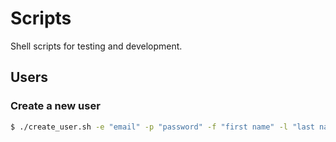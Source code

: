 # Scripts

Shell scripts for testing and development.


## Users

### Create a new user

```bash
$ ./create_user.sh -e "email" -p "password" -f "first name" -l "last name"
```

